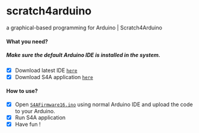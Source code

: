 # scratch4arduino
a graphical-based programming for Arduino | Scratch4Arduino

#### What you need?
##### Make sure the default Arduino IDE is installed in the system. 
- [x] Download latest IDE [`here`](https://www.arduino.cc/en/main/software)
- [x] Download S4A application [`here`](http://s4a.cat/)

#### How to use?

- [x] Open [`S4AFirmware16.ino`](https://github.com/rtxsc/scratch4arduino/blob/master/S4AFirmware16.ino) using normal Arduino IDE and upload the code to your Arduino.
- [x] Run S4A application
- [x] Have fun !
